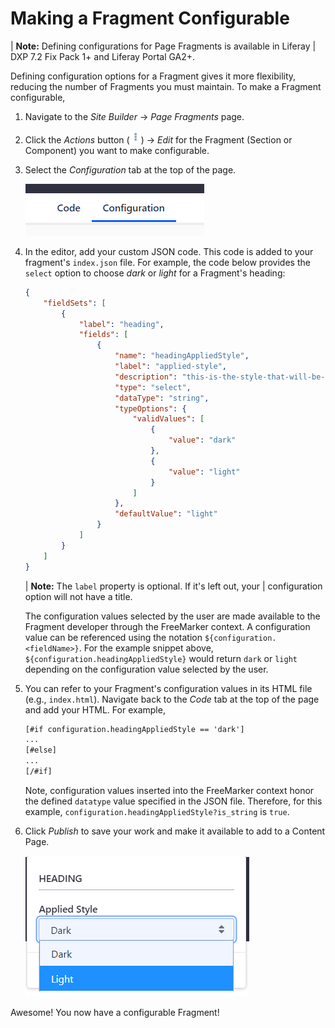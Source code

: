 # Making a Fragment Configurable

| **Note:** Defining configurations for Page Fragments is available in Liferay
| DXP 7.2 Fix Pack 1+ and Liferay Portal GA2+.

Defining configuration options for a Fragment gives it more flexibility,
reducing the number of Fragments you must maintain. To make a Fragment
configurable,

1.  Navigate to the *Site Builder* &rarr; *Page Fragments* page.

2.  Click the *Actions* button (![Actions](../../../images/icon-actions.png))
    &rarr; *Edit* for the Fragment (Section or Component) you want to make
    configurable.

3.  Select the *Configuration* tab at the top of the page.

    ![Figure 1: Switch from the Code tab to the Configuration tab to create your configuration logic.](../../../images/fragment-config-tab.png)

4.  In the editor, add your custom JSON code. This code is added to your
    fragment's `index.json` file. For example, the code below provides the
    `select` option to choose *dark* or *light* for a Fragment's heading:

    ```json
    {
        "fieldSets": [
            {
                "label": "heading",
                "fields": [
                    {
                        "name": "headingAppliedStyle",
                        "label": "applied-style",
                        "description": "this-is-the-style-that-will-be-applied",
                        "type": "select",
                        "dataType": "string",
                        "typeOptions": {
                            "validValues": [
                                {
                                    "value": "dark"
                                },
                                {
                                    "value": "light"
                                }
                            ]
                        },
                        "defaultValue": "light"
                    }
                ]
            }
        ]
    }
    ```

    | **Note:** The `label` property is optional. If it's left out, your
    | configuration option will not have a title.

    The configuration values selected by the user are made available to the
    Fragment developer through the FreeMarker context. A configuration value can
    be referenced using the notation `${configuration.<fieldName>}`. For the
    example snippet above, `${configuration.headingAppliedStyle}` would return
    `dark` or `light` depending on the configuration value selected by the user.

5.  You can refer to your Fragment's configuration values in its HTML file
    (e.g., `index.html`). Navigate back to the *Code* tab at the top of the
    page and add your HTML. For example,

    ```html
    [#if configuration.headingAppliedStyle == 'dark']
    ...
    [#else]
    ...
    [/#if]
    ```

    Note, configuration values inserted into the FreeMarker context honor the
    defined `datatype` value specified in the JSON file. Therefore, for this
    example, `configuration.headingAppliedStyle?is_string` is `true`.

6.  Click *Publish* to save your work and make it available to add to a Content 
    Page.

    ![Figure 2: You can click your Fragment to view its configuration options.](../../../images/fragment-lang-keys.png)

Awesome! You now have a configurable Fragment!
